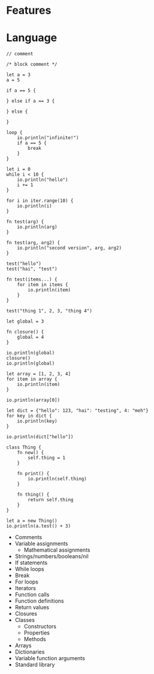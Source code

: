 
Features
========


# Language

```
// comment

/* block comment */

let a = 3
a = 5

if a == 5 {

} else if a == 3 {

} else {

}

loop {
	io.println("infinite!")
	if a == 5 {
		break
	}
}

let i = 0
while i < 10 {
	io.println("hello")
	i += 1
}

for i in iter.range(10) {
	io.println(i)
}

fn test(arg) {
	io.println(arg)
}

fn test(arg, arg2) {
	io.println("second version", arg, arg2)
}

test("hello")
test("hai", "test")

fn test(items...) {
	for item in items {
		io.println(item)
	}
}

test("thing 1", 2, 3, "thing 4")

let global = 3

fn closure() {
	global = 4
}

io.println(global)
closure()
io.println(global)

let array = [1, 2, 3, 4]
for item in array {
	io.println(item)
}

io.println(array[0])

let dict = {"hello": 123, "hai": "testing", 4: "meh"}
for key in dict {
	io.println(key)
}

io.println(dict["hello"])

class Thing {
	fn new() {
		self.thing = 1
	}

	fn print() {
		io.println(self.thing)
	}

	fn thing() {
		return self.thing
	}
}

let a = new Thing()
io.println(a.test() + 3)
```

* Comments
* Variable assignments
	* Mathematical assignments
* Strings/numbers/booleans/nil
* If statements
* While loops
* Break
* For loops
* Iterators
* Function calls
* Function definitions
* Return values
* Closures
* Classes
	* Constructors
	* Properties
	* Methods
* Arrays
* Dictionaries
* Variable function arguments
* Standard library
